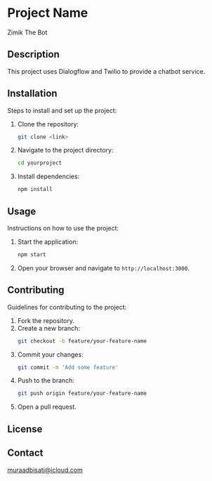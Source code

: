 # Project Name
Zimik The Bot
## Description
This project uses Dialogflow and Twilio to provide a chatbot service.

## Installation
Steps to install and set up the project:
1. Clone the repository:
    ```sh
    git clone <link>
    ```
2. Navigate to the project directory:
    ```sh
    cd yourproject
    ```
3. Install dependencies:
    ```sh
    npm install
    ```

## Usage
Instructions on how to use the project:
1. Start the application:
    ```sh
    npm start
    ```
2. Open your browser and navigate to `http://localhost:3000`.

## Contributing
Guidelines for contributing to the project:
1. Fork the repository.
2. Create a new branch:
    ```sh
    git checkout -b feature/your-feature-name
    ```
3. Commit your changes:
    ```sh
    git commit -m 'Add some feature'
    ```
4. Push to the branch:
    ```sh
    git push origin feature/your-feature-name
    ```
5. Open a pull request.

## License


## Contact
muraadbisati@icloud.com

